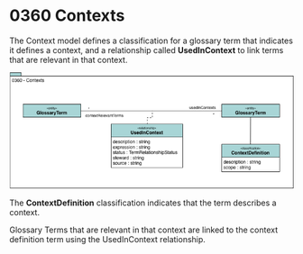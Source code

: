 <!-- SPDX-License-Identifier: CC-BY-4.0 -->
<!-- Copyright Contributors to the ODPi Egeria project. -->

# 0360 Contexts

The Context model defines a classification for a
glossary term that indicates it defines a context,
and a relationship called **UsedInContext** to link terms that are relevant in that context.

![UML](0360-Contexts.png)

The **ContextDefinition** classification indicates that the term describes a context.
    
Glossary Terms that are relevant in that context are linked to the context definition term using the UsedInContext relationship.